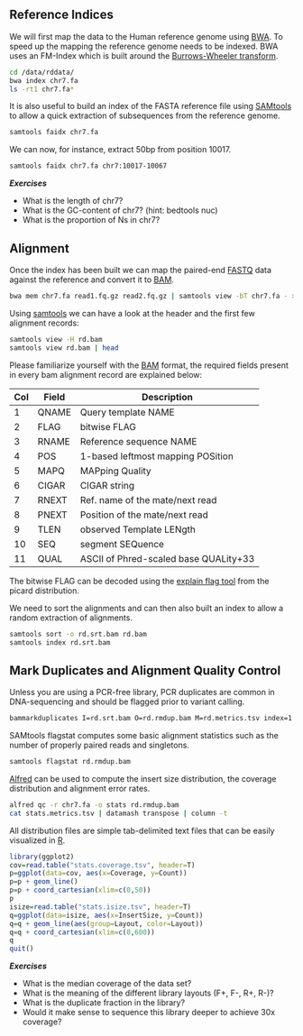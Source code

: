 ## Reference Indices

We will first map the data to the Human reference genome using [BWA](https://github.com/lh3/bwa). To speed up the mapping the reference genome needs to be indexed. BWA uses an FM-Index which is built around the [Burrows-Wheeler transform](https://de.wikipedia.org/wiki/Burrows-Wheeler-Transformation).

```bash
cd /data/rddata/
bwa index chr7.fa
ls -rt1 chr7.fa*
```

It is also useful to build an index of the FASTA reference file using [SAMtools](http://www.htslib.org) to allow a quick extraction of subsequences from the reference genome.

```bash
samtools faidx chr7.fa
```

We can now, for instance, extract 50bp from position 10017.

```bash
samtools faidx chr7.fa chr7:10017-10067
```

***Exercises***

* What is the length of chr7?
* What is the GC-content of chr7? (hint: bedtools nuc)
* What is the proportion of Ns in chr7?

## Alignment

Once the index has been built we can map the paired-end [FASTQ](https://en.wikipedia.org/wiki/FASTQ_format) data against the reference and convert it to [BAM](http://www.htslib.org).

```bash
bwa mem chr7.fa read1.fq.gz read2.fq.gz | samtools view -bT chr7.fa - > rd.bam
```

Using [samtools](http://www.htslib.org) we can have a look at the header and the first few alignment records:

```bash
samtools view -H rd.bam
samtools view rd.bam | head
```

Please familiarize yourself with the [BAM](http://www.htslib.org) format, the required fields present in every bam alignment record are explained below:


| Col   | Field    | Description                              |
|-------|----------|------------------------------------------|
|  1    |   QNAME  |    Query template NAME                   |
|  2    |   FLAG   |    bitwise FLAG                          |
|  3    |   RNAME  |    Reference sequence NAME               |
|  4    |   POS    |    1-based leftmost mapping POSition     |
|  5    |   MAPQ   |    MAPping Quality                       |
|  6    |   CIGAR  |    CIGAR string                          |
|  7    |   RNEXT  |    Ref. name of the mate/next read       |
|  8    |   PNEXT  |    Position of the mate/next read        |
|  9    |   TLEN   |    observed Template LENgth              |
|  10   |   SEQ    |    segment SEQuence                      |
|  11   |   QUAL   |    ASCII of Phred-scaled base QUALity+33 |

The bitwise FLAG can be decoded using the [explain flag tool](https://broadinstitute.github.io/picard/explain-flags.html) from the picard distribution.

We need to sort the alignments and can then also built an index to allow a random extraction of alignments.

```bash
samtools sort -o rd.srt.bam rd.bam
samtools index rd.srt.bam
```

## Mark Duplicates and Alignment Quality Control

Unless you are using a PCR-free library, PCR duplicates are common in DNA-sequencing and should be flagged prior to variant calling.

```bash
bammarkduplicates I=rd.srt.bam O=rd.rmdup.bam M=rd.metrics.tsv index=1 rmdup=0
```

SAMtools flagstat computes some basic alignment statistics such as the number of properly paired reads and singletons.

```bash
samtools flagstat rd.rmdup.bam
```

[Alfred](https://github.com/tobiasrausch/alfred) can be used to compute the insert size distribution, the coverage distribution and alignment error rates.

```bash
alfred qc -r chr7.fa -o stats rd.rmdup.bam
cat stats.metrics.tsv | datamash transpose | column -t
```

All distribution files are simple tab-delimited text files that can be easily visualized in [R](https://www.r-project.org/).


```R
library(ggplot2)
cov=read.table("stats.coverage.tsv", header=T)
p=ggplot(data=cov, aes(x=Coverage, y=Count))
p=p + geom_line()
p=p + coord_cartesian(xlim=c(0,50))
p
isize=read.table("stats.isize.tsv", header=T)
q=ggplot(data=isize, aes(x=InsertSize, y=Count))
q=q + geom_line(aes(group=Layout, color=Layout))
q=q + coord_cartesian(xlim=c(0,600))
q
quit()
```

***Exercises***

* What is the median coverage of the data set?
* What is the meaning of the different library layouts (F+, F-, R+, R-)?
* What is the duplicate fraction in the library?
* Would it make sense to sequence this library deeper to achieve 30x coverage?


